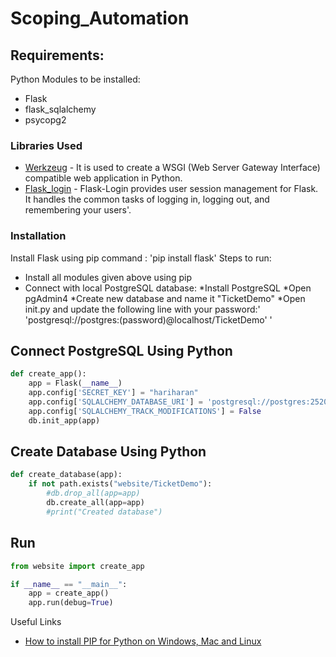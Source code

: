 # Scoping_Automation

## Requirements:

Python Modules to be installed:
- Flask
- flask_sqlalchemy
- psycopg2

### Libraries Used

* [Werkzeug](https://werkzeug.palletsprojects.com/en/2.1.x/) - It is used to create a WSGI (Web Server Gateway Interface) compatible web application in Python.
* [Flask_login](https://flask-login.readthedocs.io/en/latest/) - Flask-Login provides user session management for Flask. It handles the common tasks of logging in, logging     out, and remembering your users'.

### Installation

Install Flask using pip command : 'pip install flask'
Steps to run:
 * Install all modules given above using pip
 * Connect with local PostgreSQL database:
    *Install PostgreSQL
    *Open pgAdmin4
    *Create new database and name it "TicketDemo"
    *Open init.py and update the following line with your password:' 'postgresql://postgres:(password)@localhost/TicketDemo' '

## Connect PostgreSQL Using Python
```python
def create_app():
    app = Flask(__name__)
    app.config['SECRET_KEY'] = "hariharan"
    app.config['SQLALCHEMY_DATABASE_URI'] = 'postgresql://postgres:252001@localhost/TicketDemo'
    app.config['SQLALCHEMY_TRACK_MODIFICATIONS'] = False
    db.init_app(app)
```
## Create Database Using Python
```python
def create_database(app):
    if not path.exists("website/TicketDemo"):
        #db.drop_all(app=app)
        db.create_all(app=app)
        #print("Created database")
```
## Run
```python
from website import create_app

if __name__ == "__main__":
    app = create_app()
    app.run(debug=True)
 ```
 
Useful Links 
* [How to install PIP for Python on Windows, Mac and Linux](https://www.makeuseof.com/tag/install-pip-for-python/)
